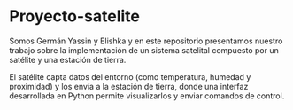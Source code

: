 # Proyecto-satelite
Somos Germán Yassin y Elishka y en este repositorio presentamos nuestro trabajo sobre la implementación de un sistema satelital compuesto por un satélite y una estación de tierra.

El satélite capta datos del entorno (como temperatura, humedad y proximidad) y los envía a la estación de tierra, donde una interfaz desarrollada en Python permite visualizarlos y enviar comandos de control.
